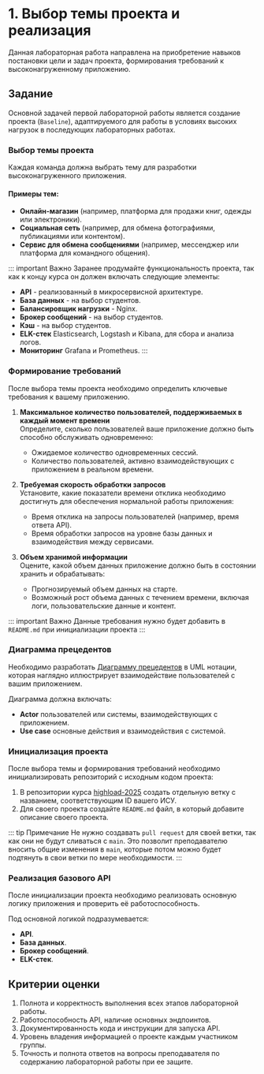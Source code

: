 # 1. Выбор темы проекта и реализация 

Данная лабораторная работа направлена на приобретение навыков постановки цели и задач проекта, формирования требований к высоконагруженному приложению.

## Задание

Основной задачей первой лабораторной работы является создание проекта (`Baseline`), адаптируемого для работы в условиях высоких нагрузок в последующих лабораторных работах.

### Выбор темы проекта

Каждая команда должна выбрать тему для разработки высоконагруженного приложения.

#### Примеры тем:

- **Онлайн-магазин** (например, платформа для продажи книг, одежды или электроники).  
- **Социальная сеть** (например, для обмена фотографиями, публикациями или контентом).  
- **Сервис для обмена сообщениями** (например, мессенджер или платформа для командного общения). 

::: important Важно
Заранее продумайте функциональность проекта, так как к концу курса он должен включать следующие элементы:  
- **API** - реализованный в микросервисной архитектуре.  
- **База данных** - на выбор студентов.
- **Балансировщик нагрузки** - Nginx.
- **Брокер сообщений** - на выбор студентов.
- **Кэш** - на выбор студентов.
- **ELK-стек** Elasticsearch, Logstash и Kibana, для сбора и анализа логов.  
- **Мониторинг** Grafana и Prometheus.
:::

### Формирование требований

После выбора темы проекта необходимо определить ключевые требования к вашему приложению.

1. **Максимальное количество пользователей, поддерживаемых в каждый момент времени**  
   Определите, сколько пользователей ваше приложение должно быть способно обслуживать одновременно:
   - Ожидаемое количество одновременных сессий.
   - Количество пользователей, активно взаимодействующих с приложением в реальном времени.

2. **Требуемая скорость обработки запросов**  
   Установите, какие показатели времени отклика необходимо достигнуть для обеспечения нормальной работы приложения:
   - Время отклика на запросы пользователей (например, время ответа API).
   - Время обработки запросов на уровне базы данных и взаимодействия между сервисами.

3. **Объем хранимой информации**  
   Оцените, какой объем данных приложение должно быть в состоянии хранить и обрабатывать:
   - Прогнозируемый объем данных на старте.
   - Возможный рост объема данных с течением времени, включая логи, пользовательские данные и контент.


::: important Важно
Данные требования нужно будет добавить в `README.md` при инициализации проекта
:::

### Диаграмма прецедентов

Необходимо разработать [Диаграмму прецедентов](https://drive.google.com/file/d/1qoTxBFyAIKRhoO7N9tBUer_Oz8oX1hlz/view?usp=drive_link) в UML нотации, которая наглядно иллюстрирует взаимодействие пользователей с вашим приложением.

Диаграмма должна включать:
- **Actor** пользователей или системы, взаимодействующих с приложением.
- **Use case** основные действия и взаимодействия с системой.


### Инициализация проекта
После выбора темы и формирования требований необходимо инициализировать репозиторий с исходным кодом проекта:
1. В репозитории курса [highload-2025](https://code.cloud.cosm-lab.science/itmo-teaching/highload-2025) создать отдельную ветку с названием, соответствующим ID вашего ИСУ.
1. Для своего проекта создайте `README.md` файл, в который добавите описание своего проекта. 

::: tip Примечание
Не нужно создавать `pull request` для своей ветки, так как они не будут сливаться с `main`. Это позволит преподавателю вносить общие изменения в `main`, которые потом можно будет подтянуть в свои ветки по мере необходимости.
:::

### Реализация базового API
После инициализации проекта необходимо реализовать основную логику приложения и проверить её работоспособность.


Под основной логикой подразумевается:

- **API**.
- **База данных**.
- **Брокер сообщений**.
- **ELK-стек**.

## Критерии оценки
1. Полнота и корректность выполнения всех этапов лабораторной работы.
1. Работоспособность API, наличие основных эндпоинтов.
1. Документированность кода и инструкции для запуска API.
1. Уровень владения информацией о проекте каждым участником группы.
1. Точность и полнота ответов на вопросы преподавателя по содержанию лабораторной работы при ее защите.


